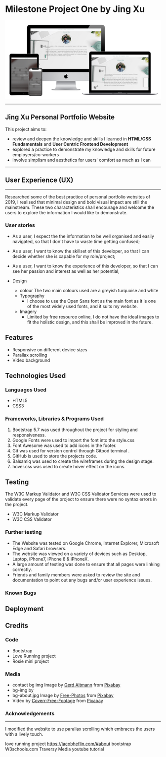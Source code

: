 
# Milestone Project One by Jing Xu

![Image of Jing's website](assets/images/mockup.png)

------------------------------------
## Jing Xu Personal Portfolio Website
This project aims to:
* review and deepen the knowledge and skills I learned in **HTML/CSS Fundamentals** and **User Centric Frontend Development**
* explored a practice to  demonstrate my knowledge and skills for future employers/co-workers
* involve simplism and aesthetics for users' comfort as much as I can


------------------------------------
## User Experience (UX)
------------------------------------

Researched some of the best practice of personal portfolio websites of 2019, I realised that minimal design and bold visual impact are still the mainstream. These two characteristics shall encourage and welcome the users to explore the information I would like to demonstrate.

### User stories

* As a user, I expect the the information to be well organised and easily navigated, so that I don't have to waste time getting confused; 
* As a user, I want to know the skillset of this developer, so that I can decide whether she is capable for my role/project;
* As a user, I want to know the experience of this developer, so that I can see her passion and interest as well as her potential;


* Design
  * colour
  The two main colours used are a greyish turquoise and white
  * Typography
    * I choose to use the Open Sans font as the main font as it is one of the most widely used fonts, and it suits my website.
  * Imagery
    * Limited by free resource online, I do not have the ideal images to fit the holistic design, and this shall be improved in the future.

## Features

* Responsive on different device sizes
* Parallax scrolling
* Video background

## Technologies Used
### Languages Used
* HTML5
* CSS3

### Frameworks, Libraries & Programs Used
1. Bootstrap 5.7 was used throughout the project for styling and responsiveness.
1. Google Fonts were used to import the font into the style.css
1. Font Awesome was used to add icons in the footer.
1. Git was used for version control through Gitpod terminal .
1. GitHub is used to store the projects code.
1. Balsamiq was used to create the wireframes during the design stage.
1. hover.css was used to create hover effect on the icons.

## Testing

The W3C Markup Validator and W3C CSS Validator Services were used to validate every page of the project to ensure there were no syntax errors in the project.

* W3C Markup Validator 
* W3C CSS Validator 

### Further testing

* The Website was tested on Google Chrome, Internet Explorer, Microsoft Edge and Safari browsers.
* The website was viewed on a variety of devices such as Desktop, Laptop, iPhone7, iPhone 8 & iPhoneX.
* A large amount of testing was done to ensure that all pages were linking correctly.
* Friends and family members were asked to review the site and documentation to point out any bugs and/or user experience issues.

### Known Bugs

## Deployment

## Credits

### Code
* Bootstrap
* Love Running project
* Rosie mini project

### Media
* contact bg img Image by <a href="https://pixabay.com/users/geralt-9301/?utm_source=link-attribution&amp;utm_medium=referral&amp;utm_campaign=image&amp;utm_content=2944064">Gerd Altmann</a> from <a href="https://pixabay.com/?utm_source=link-attribution&amp;utm_medium=referral&amp;utm_campaign=image&amp;utm_content=2944064">Pixabay</a>
* bg-img by 
* bg-about.jpg Image by <a href="https://pixabay.com/photos/?utm_source=link-attribution&amp;utm_medium=referral&amp;utm_campaign=image&amp;utm_content=1149815">Free-Photos</a> from <a href="https://pixabay.com/?utm_source=link-attribution&amp;utm_medium=referral&amp;utm_campaign=image&amp;utm_content=1149815">Pixabay</a>
* Video by <a href="https://pixabay.com/users/Coverr-Free-Footage-1281706/?utm_source=link-attribution&amp;utm_medium=referral&amp;utm_campaign=image&amp;utm_content=3188">Coverr-Free-Footage</a> from <a href="https://pixabay.com/?utm_source=link-attribution&amp;utm_medium=referral&amp;utm_campaign=image&amp;utm_content=3188">Pixabay</a>




### Acknowledgements




------------------------------------
I modified the website to use parallax scrolling which embraces the users with a lively touch.


 love running project
 https://jacobheflin.com/#about
 bootstrap
 W3schools.com
 Traversy Media youtube tutorial
 


